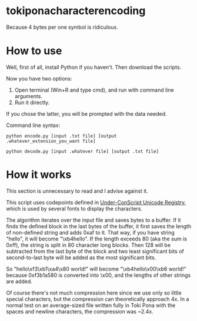# tokiponacharacterencoding
Because 4 bytes per one symbol is ridiculous.

# How to use
Well, first of all, install Python if you haven't. Then download the scripts. 

Now you have two options: 
1. Open terminal (Win+R and type cmd), and run with command line arguments.
2. Run it directly.

If you chose the latter, you will be prompted with the data needed.

Command line syntax:

`python encode.py [input .txt file] [output .whatever_extension_you_want file]`

`python decode.py [input .whatever file] [output .txt file]`

# How it works
This section is unnecessary to read and I advise against it.

This script uses codepoints defined in [Under-ConScript Unicode Registry](https://www.kreativekorp.com/ucsur/charts/sitelen.html), which is used by several fonts to display the characters.

The algorithm iterates over the input file and saves bytes to a buffer. If it finds the defined block in the last bytes of the buffer, it first saves the length of non-defined string and adds 0xaf to it. That way, if you have string "hello", it will become "\xb4hello". If the length exceeds 80 (aka the sum is 0xff), the string is split in 80 character long blocks. Then 128 will be subtracted from the last byte of the block and two least significant bits of second-to-last byte will be added as the most significant bits.

So "hello\xf3\xb1\xa4\x80 world!" will become "\xb4hello\x00\xb6 world!" because 0xf3b1a580 is converted into \x00, and the lengths of other strings are added.

Of course there's not much compression here since we use only so little special characters, but the compression can theoretically approach 4x. In a normal test on an average-sized file written fully in Toki Pona with the spaces and newline characters, the compression was ~2.4x. 
